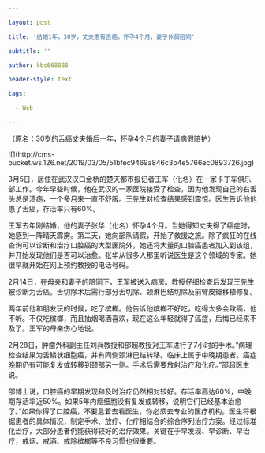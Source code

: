 ---
layout: post
title: '结婚1年，30岁，丈夫患有舌癌，怀孕4个月，妻子休假陪同'
subtitle: ''
author: kbs668888
header-style: text
tags:
  - Web
---
（原名：30岁的舌癌丈夫婚后一年，怀孕4个月的妻子请病假陪护）

![](http://cms-
bucket.ws.126.net/2019/03/05/51bfec9469a846c3b4e5766ec0893726.jpg)

3月5日，居住在武汉汉口金桥的楚天都市报记者王军（化名）在一家卡丁车俱乐部工作。今年早些时候，他在武汉的一家医院接受了检查，因为他发现自己的右舌头总是溃疡，一个多月来一直不舒服。王先生对检查结果感到震惊。医生告诉他他患了舌癌，存活率只有60%。

王军去年刚结婚，他的妻子张华（化名）怀孕4个月。当她得知丈夫得了癌症时，她感到一阵晴天霹雳。第二天，她向部队请假，开始了救援之旅。除了疯狂的在线查询可以诊断和治疗口腔癌的大型医院外，她还将大量的口腔癌患者加入到该组，并开始发现他们是否可以治愈。张华从很多人那里听说医生是这个领域的专家。她很早就开始在网上预约教授的电话号码。

2月14日，在母亲和妻子的陪同下，王军被送入病房。教授仔细检查后发现王先生被诊断为舌癌。舌切除术后需行部分舌切除、颈淋巴结切除及前臂皮瓣移植修复。

两年前他和朋友玩的时候，吃了槟榔。他告诉他槟榔不好吃，吃得太多会致癌，他不听。不仅吃槟榔，而且抽烟喝酒喜欢，现在这么年轻就得了癌症，后悔已经来不及了。王军的母亲伤心地说。

2月28日，肿瘤外科副主任刘兵教授和邵超教授对王军进行了7小时的手术。”病理检查结果为舌鳞状细胞癌，并有同侧颈淋巴结转移。临床上属于中晚期患者。癌症晚期仍有可能复发或转移到颈部另一侧。手术后需要放射治疗和化疗。”邵超医生说。

邵博士说，口腔癌的早期发现和及时治疗仍然相对较好。存活率高达60%，中晚期存活率近50%。如果5年内癌细胞没有复发或转移，说明它们已经基本治愈了。”如果你得了口腔癌，不要急着去看医生，你必须去专业的医疗机构。医生将根据患者的具体情况，制定手术、放疗、化疗相结合的综合序列治疗方案。经过标准化治疗，大部分患者仍能获得较好的治疗效果。关键在于早发现、早诊断、早治疗，戒烟、戒酒、戒除槟榔等不良习惯也很重要。

